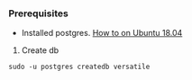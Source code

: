 ### Prerequisites
- Installed postgres. [How to on Ubuntu 18.04](https://www.digitalocean.com/community/tutorials/how-to-install-and-use-postgresql-on-ubuntu-18-04)
1. Create db 

```sudo -u postgres createdb versatile```
